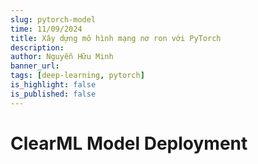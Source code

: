 ```yaml
---
slug: pytorch-model
time: 11/09/2024
title: Xây dựng mô hình mạng nơ ron với PyTorch
description:
author: Nguyễn Hữu Minh
banner_url: 
tags: [deep-learning, pytorch]
is_highlight: false
is_published: false
---
```


# ClearML Model Deployment
